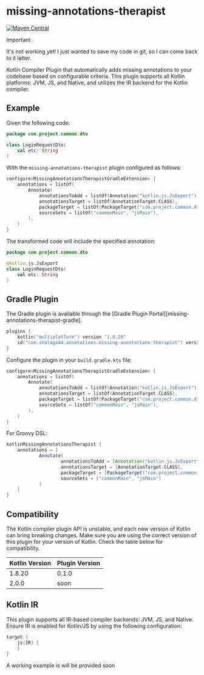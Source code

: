 # missing-annotations-therapist

[![Maven Central](https://maven-badges.herokuapp.com/maven-central/com.shalaga44.annotations/missing-annotations-therapist-plugin/badge.svg)](https://maven-badges.herokuapp.com/maven-central/com.shalaga44.annotations/missing-annotations-therapist-plugin)


> [!IMPORTANT]
> It's not working yet! I just wanted to save my code in git, 
> so I can come back  to it latter.


Kotlin Compiler Plugin that automatically adds missing annotations to your codebase based on configurable criteria. This
plugin supports all Kotlin platforms: JVM, JS, and Native, and utilizes the IR backend for the Kotlin compiler.

## Example

Given the following code:

```kotlin
package com.project.common.dto

class LoginRequestDto(
    val etc: String
)
```

With the `missing-annotations-therapist` plugin configured as follows:

```kotlin
configure<MissingAnnotationsTherapistGradleExtension> {
    annotations = listOf(
        Annotate(
            annotationsToAdd = listOf(Annotation("kotlin.js.JsExport")),
            annotationsTarget = listOf(AnnotationTarget.CLASS),
            packageTarget = listOf(PackageTarget("com.project.common.dto")),
            sourceSets = listOf("commonMain", "jsMain"),
        ),
    )
}
```

The transformed code will include the specified annotation:

```kotlin
package com.project.common.dto

@kotlin.js.JsExport
class LoginRequestDto(
    val etc: String
)
```

## Gradle Plugin

The Gradle plugin is available through the [Gradle Plugin Portal][missing-annotations-therapist-gradle].

```kotlin
plugins {
    kotlin("multiplatform") version "1.8.20"
    id("com.shalaga44.annotations.missing-annotations-therapist") version "0.1.0"
}
```

Configure the plugin in your `build.gradle.kts` file:

```kotlin
configure<MissingAnnotationsTherapistGradleExtension> {
    annotations = listOf(
        Annotate(
            annotationsToAdd = listOf(Annotation("kotlin.js.JsExport")),
            annotationsTarget = listOf(AnnotationTarget.CLASS),
            packageTarget = listOf(PackageTarget("com.project.common.dto")),
            sourceSets = listOf("commonMain", "jsMain"),
        ),
    )
}
```

For Groovy DSL:

```groovy
kotlinMissingAnnotationsTherapist {
    annotations = [
            Annotate(
                    annotationsToAdd = [Annotation("kotlin.js.JsExport")],
                    annotationsTarget = [AnnotationTarget.CLASS],
                    packageTarget = [PackageTarget("com.project.common.dto")],
                    sourceSets = ["commonMain", "jsMain"]
            )
    ]
}
```

## Compatibility

The Kotlin compiler plugin API is unstable, and each new version of Kotlin can bring breaking changes. Make sure you are
using the correct version of this plugin for your version of Kotlin. Check the table below for compatibility.

| Kotlin Version | Plugin Version |
|----------------|----------------|
| 1.8.20         | 0.1.0          |
| 2.0.0          | soon           |

## Kotlin IR

This plugin supports all IR-based compiler backends: JVM, JS, and Native. Ensure IR is enabled for Kotlin/JS by using
the following configuration:

```kotlin
target {
    js(IR) {
    }
}
```

A working example is will be provided soon

